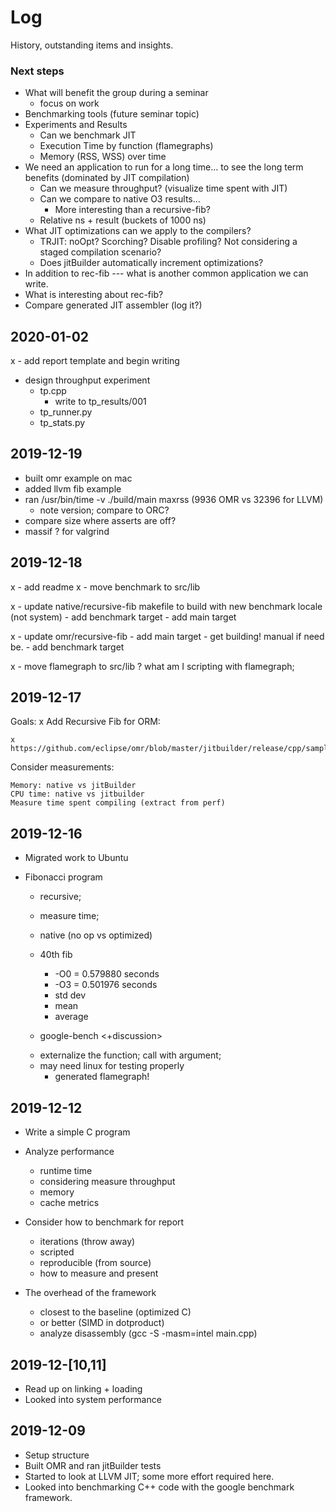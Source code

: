 # Log
History, outstanding items and insights.

### Next steps

- What will benefit the group during a seminar
    - focus on work
- Benchmarking tools (future seminar topic)
- Experiments and Results
    - Can we benchmark JIT
    - Execution Time by function (flamegraphs)
    - Memory (RSS, WSS) over time
- We need an application to run for a long time… to see the long term benefits (dominated by JIT compilation)
    - Can we measure throughput? (visualize time spent with JIT)
    - Can we compare to native O3 results...
        - More interesting than a recursive-fib?
    - Relative ns + result (buckets of 1000 ns) 
- What JIT optimizations can we apply to the compilers?
    - TRJIT: noOpt? Scorching? Disable profiling? Not considering a staged compilation scenario?
    - Does jitBuilder automatically increment optimizations?
- In addition to rec-fib --- what is another common application we can write.
- What is interesting about rec-fib? 
- Compare generated JIT assembler (log it?)

## 2020-01-02
x - add report template and begin writing
- design throughput experiment 
    - tp.cpp
        - write to tp_results/001
    - tp_runner.py
    - tp_stats.py

## 2019-12-19
- built omr example on mac
- added llvm fib example
- ran /usr/bin/time -v ./build/main maxrss (9936 OMR vs 32396 for LLVM)
    - note version; compare to ORC?
- compare size where asserts are off?
- massif ? for valgrind

## 2019-12-18
x - add readme
x - move benchmark to src/lib

x - update native/recursive-fib makefile to build with new benchmark locale (not system)
    - add benchmark target
    - add main target

x - update omr/recursive-fib
    - add main target
    - get building! manual if need be.
    - add benchmark target
    

x - move flamegraph to src/lib
    ? what am I scripting with flamegraph;
    


## 2019-12-17
Goals:
    x Add Recursive Fib for ORM:
    
    x https://github.com/eclipse/omr/blob/master/jitbuilder/release/cpp/samples/RecursiveFib.cpp

Consider measurements:
    
    Memory: native vs jitBuilder
    CPU time: native vs jitbuilder
    Measure time spent compiling (extract from perf)

## 2019-12-16
+ Migrated work to Ubuntu

- Fibonacci program
    - recursive;
    - measure time;
    - native (no op vs optimized)
    - 40th fib
        + -O0 = 0.579880 seconds
        + -O3 = 0.501976 seconds
        + std dev
        + mean
        + average

    - google-bench <+discussion>
    + externalize the function; call with argument;
    + may need linux for testing properly
        + generated flamegraph!    

## 2019-12-12
- Write a simple C program
- Analyze performance
    - runtime time
    - considering measure throughput
    - memory
    - cache metrics

- Consider how to benchmark for report
    - iterations (throw away)
    - scripted
    - reproducible (from source)
    - how to measure and present

- The overhead of the framework
    - closest to the baseline (optimized C)
    - or better (SIMD in dotproduct)
    - analyze disassembly (gcc -S -masm=intel main.cpp)

## 2019-12-[10,11]
- Read up on linking + loading
- Looked into system performance

## 2019-12-09
- Setup structure
- Built OMR and ran jitBuilder tests
- Started to look at LLVM JIT; some more effort required here.
- Looked into benchmarking C++ code with the google benchmark framework.
